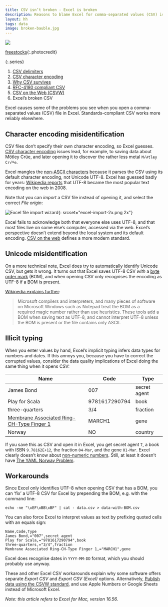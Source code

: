 ```yaml
---
title: CSV isn’t broken - Excel is broken
description: Reasons to blame Excel for comma-separated values (CSV) issues
layout: hh
tags: data
image: broken-bauble.jpg
---
```


![](broken-bauble.jpg)

[freestocks](https://unsplash.com/photos/kmcl6-RSBdw){:.photocredit}

{:.series}
1. [CSV delimiters](csv-delimiters)
2. [CSV character encoding](csv-encoding)
3. [Why CSV survives](csv-survives)
4. [RFC-4180 compliant CSV](csv-rfc-4180)
5. [CSV on the Web (CSVW)](csvw)
6. Excel’s broken CSV

Excel causes some of the problems you see when you open a comma-separated values (CSV) file in Excel.
Standards-compliant CSV works more reliably elsewhere.

## Character encoding misidentification

CSV files don’t specify their own character encoding, so Excel guesses.
[CSV character encoding](csc-encoding) issues lead, for example,
to saving data about Mötley Crüe, and later opening it to discover the rather less metal `M√∂tley Cr√ºe`.

Excel mangles the [non-ASCII characters](allow-all-printable-characters) 
because it parses the CSV using its default character encoding, not Unicode UTF-8.
Excel has guessed badly for years:
[Wikipedia reports](https://en.wikipedia.org/wiki/UTF-8#Adoption) 
that UTF-8 became the most popular text encoding on the web in 2008.

Note that you can _import_ a CSV file instead of opening it, and select the correct _File origin_:

![Excel file import wizard](excel-import.png){: srcset="excel-import-2x.png 2x"}

Excel fails to acknowledge both that everyone else uses UTF-8, and that most files live on some else’s computer, accessed via the web.
Excel’s perspective doesn’t extend beyond the local system and its default encoding.
[CSV on the web](csvw) defines a more modern standard.

## Unicode misidentification

On a more technical note, Excel does try to automatically identify Unicode CSV, but gets it wrong.
It turns out that Excel saves UTF-8 CSV _with_ a 
[byte order mark](https://en.wikipedia.org/wiki/Byte_order_mark) (BOM), 
and when opening CSV only recognises the encoding as UTF-8 if a BOM is present.

[Wikipedia explains further](https://en.wikipedia.org/wiki/Byte_order_mark#UTF-8):

> Microsoft compilers and interpreters, and many pieces of software on Microsoft Windows such as Notepad treat the BOM as a required magic number rather than use heuristics.
> These tools add a BOM when saving text as UTF-8, and cannot interpret UTF-8 unless the BOM is present or the file contains only ASCII.

## Illicit typing

When you enter values by hand, Excel’s implicit typing infers data types for numbers and dates.
If this annoys you, because you have to correct the corrupted values, 
consider the data quality implications of Excel doing the same thing when it opens CSV:

| Name | Code | Type |
| --- | --- | --- |
| James Bond | 007 | secret agent |
| Play for Scala | 9781617290794 | book |
| three-quarters | 3/4 | fraction |
| [Membrane Associated Ring-CH-Type Finger 1](https://www.newscientist.com/article/mg24732961-400-frustration-with-excel-has-caused-geneticists-to-rename-some-genes/) | MARCH1 | gene |
| Norway | NO | country |

If you save this as CSV and open it in Excel, you get secret agent `7`, 
a book with ISBN `9.78162E+12`, the fraction `04-Mar`, and the gene `01-Mar`.
Excel clearly doesn’t know about [non-numeric numbers](non-numeric-numbers).
Still, at least it doesn’t have
[The YAML Norway Problem](https://hitchdev.com/strictyaml/why/implicit-typing-removed/).

## Workarounds

Since Excel only identifies UTF-8 when opening CSV that has a BOM,
you can ‘fix’ a UTF-8 CSV for Excel by prepending the BOM, e.g. with the command line:

```shell
echo -ne "\xEF\xBB\xBF" | cat - data.csv > data-with-BOM.csv
```

You can also force Excel to interpret values as text by prefixing quoted cells with an equals sign:

```csv
Name,Code,Type
James Bond,="007",secret agent
Play for Scala,="9781617290794",book
three-quarters,="3/4",fraction
Membrane Associated Ring-CH-Type Finger 1,="MARCH1",gene
```

Excel does recognise dates in `YYYY-MM-DD` format, which you should probably use anyway.

These and other Excel CSV workarounds explain why some software offers separate _Export CSV_ and _Export CSV (Excel)_ options.
Alternatively, [Publish data using the CSVW standard](csvw),
and use Apple Numbers or Google Sheets instead of Microsoft Excel.

_Note: this article refers to Excel for Mac, version 16.56._
